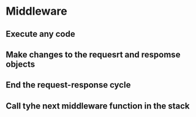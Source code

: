# Middleware

## Execute any code
## Make changes to the requesrt and respomse objects
## End the request-response cycle
## Call tyhe next middleware function in the stack